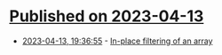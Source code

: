 # [Published on 2023-04-13](index.md)

* [2023-04-13, 19:36:55](https://lobste.rs/s/wt1qh4/place_filtering_array) - [In-place filtering of an array](https://30fps.net/pages/inplace-filtering)
